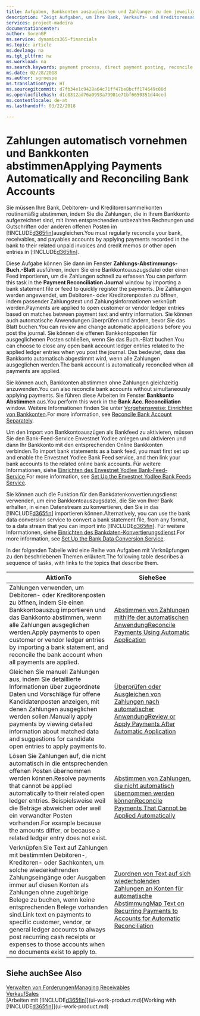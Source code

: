 ```yaml
---
title: Aufgaben, Bankkonten auszugleichen und Zahlungen zu den jeweiligen Posten anzuwenden | Microsoft Docs
description: "Zeigt Aufgaben, um Ihre Bank, Verkaufs- und Kreditorensammelkonte, Beitragszahlungseingänge oder Kosten auszugleichen und gleicht Zahlungen automatisch aus."
services: project-madeira
documentationcenter: 
author: SorenGP
ms.service: dynamics365-financials
ms.topic: article
ms.devlang: na
ms.tgt_pltfrm: na
ms.workload: na
ms.search.keywords: payment process, direct payment posting, reconcile payment, expenses, cash receipts
ms.date: 02/28/2018
ms.author: sgroespe
ms.translationtype: HT
ms.sourcegitcommit: d7fb34e1c9428a64c71ff47be8bcff174649c00d
ms.openlocfilehash: d1c0312ad76a0993a79981e71bf6650351d44ced
ms.contentlocale: de-at
ms.lasthandoff: 03/22/2018

---
```

# <a name="applying-payments-automatically-and-reconciling-bank-accounts"></a><span data-ttu-id="e9e4b-103">Zahlungen automatisch vornehmen und Bankkonten abstimmen</span><span class="sxs-lookup"><span data-stu-id="e9e4b-103">Applying Payments Automatically and Reconciling Bank Accounts</span></span>
<span data-ttu-id="e9e4b-104">Sie müssen Ihre Bank, Debitoren- und Kreditorensammelkonten routinemäßig abstimmen, indem Sie die Zahlungen, die in Ihrem Bankkonto aufgezeichnet sind, mit ihren entsprechenden unbezahlten Rechnungen und Gutschriften oder anderen offenen Posten im [!INCLUDE[d365fin](includes/d365fin_long_md.md)]ausgleichen.</span><span class="sxs-lookup"><span data-stu-id="e9e4b-104">You must regularly reconcile your bank, receivables, and payables accounts by applying payments recorded in the bank to their related unpaid invoices and credit memos or other open entries in [!INCLUDE[d365fin](includes/d365fin_long_md.md)].</span></span>  

<span data-ttu-id="e9e4b-105">Diese Aufgabe können Sie dann im Fenster **Zahlungs-Abstimmungs-Buch.-Blatt** ausführen, indem Sie eine Bankkontoauszugsdatei oder einen Feed importieren, um die Zahlungen schnell zu erfassen.</span><span class="sxs-lookup"><span data-stu-id="e9e4b-105">You can perform this task in the **Payment Reconciliation Journal** window by importing a bank statement file or feed to quickly register the payments.</span></span> <span data-ttu-id="e9e4b-106">Die Zahlungen werden angewendet, um Debitoren- oder Kreditorenposten zu öffnen, indem passender Zahlungstext und Zahlungsinformationen verknüpft werden.</span><span class="sxs-lookup"><span data-stu-id="e9e4b-106">Payments are applied to open customer or vendor ledger entries based on matches between payment text and entry information.</span></span> <span data-ttu-id="e9e4b-107">Sie können auch automatische Anwendungen überprüfen und ändern, bevor Sie das Blatt buchen.</span><span class="sxs-lookup"><span data-stu-id="e9e4b-107">You can review and change automatic applications before you post the journal.</span></span> <span data-ttu-id="e9e4b-108">Sie können die offenen Bankkontoposten für ausgeglichenen Posten schließen, wenn Sie das Buch.-Blatt buchen.</span><span class="sxs-lookup"><span data-stu-id="e9e4b-108">You can choose to close any open bank account ledger entries related to the applied ledger entries when you post the journal.</span></span> <span data-ttu-id="e9e4b-109">Das bedeutet, dass das Bankkonto automatisch abgestimmt wird, wenn alle Zahlungen ausgeglichen werden.</span><span class="sxs-lookup"><span data-stu-id="e9e4b-109">The bank account is automatically reconciled when all payments are applied.</span></span>

<span data-ttu-id="e9e4b-110">Sie können auch, Bankkonten abstimmen ohne Zahlungen gleichzeitig anzuwenden.</span><span class="sxs-lookup"><span data-stu-id="e9e4b-110">You can also reconcile bank accounts without simultaneously applying payments.</span></span> <span data-ttu-id="e9e4b-111">Sie führen diese Arbeiten im Fenster **Bankkonto Abstimmen** aus.</span><span class="sxs-lookup"><span data-stu-id="e9e4b-111">You perform this work in the **Bank Acc. Reconciliation** window.</span></span> <span data-ttu-id="e9e4b-112">Weitere Informationen finden Sie unter [Vorgehensweise: Einrichten von Bankkonten](bank-how-reconcile-bank-accounts-separately.md).</span><span class="sxs-lookup"><span data-stu-id="e9e4b-112">For more information, see [Reconcile Bank Account Separately](bank-how-reconcile-bank-accounts-separately.md).</span></span>   

<span data-ttu-id="e9e4b-113">Um den Import von Bankkontoauszügen als Bankfeed zu aktivieren, müssen Sie den Bank-Feed-Service Envestnet Yodlee anlegen und aktivieren und dann Ihr Bankkonto mit den entsprechenden Online Bankkonten verbinden.</span><span class="sxs-lookup"><span data-stu-id="e9e4b-113">To import bank statements as a bank feed, you must first set up and enable the Envestnet Yodlee Bank Feed service, and then link your bank accounts to the related online bank accounts.</span></span> <span data-ttu-id="e9e4b-114">Für weitere Informationen, siehe [Einrichten des Envestnet Yodlee Bank-Feed-Service](bank-how-setup-bank-statement-service.md).</span><span class="sxs-lookup"><span data-stu-id="e9e4b-114">For more information, see [Set Up the Envestnet Yodlee Bank Feeds Service](bank-how-setup-bank-statement-service.md).</span></span>  

<span data-ttu-id="e9e4b-115">Sie können auch die Funktion für den Bankdatenkonvertierungsdienst verwenden, um eine Bankkontoauszugsdatei, die Sie von Ihrer Bank erhalten, in einen Datenstream zu konvertieren, den Sie in das [!INCLUDE[d365fin](includes/d365fin_long_md.md)]  importieren können.</span><span class="sxs-lookup"><span data-stu-id="e9e4b-115">Alternatively, you can use the bank data conversion service to convert a bank statement file, from any format, to a data stream that you can import into [!INCLUDE[d365fin](includes/d365fin_long_md.md)].</span></span> <span data-ttu-id="e9e4b-116">Für weitere Informationen, siehe [Einrichten des Bankdaten-Konvertierungsdienst](bank-how-setup-bank-data-conversion-service.md).</span><span class="sxs-lookup"><span data-stu-id="e9e4b-116">For more information, see [Set Up the Bank Data Conversion Service](bank-how-setup-bank-data-conversion-service.md).</span></span>  

<span data-ttu-id="e9e4b-117">In der folgenden Tabelle wird eine Reihe von Aufgaben mit Verknüpfungen zu den beschriebenen Themen erläutert.</span><span class="sxs-lookup"><span data-stu-id="e9e4b-117">The following table describes a sequence of tasks, with links to the topics that describe them.</span></span>  

| <span data-ttu-id="e9e4b-118">Aktion</span><span class="sxs-lookup"><span data-stu-id="e9e4b-118">To</span></span> | <span data-ttu-id="e9e4b-119">Siehe</span><span class="sxs-lookup"><span data-stu-id="e9e4b-119">See</span></span> |
| --- | --- |
| <span data-ttu-id="e9e4b-120">Zahlungen verwenden, um Debitoren- oder Kreditorenposten zu öffnen, indem Sie einen Bankkontoauszug importieren und das Bankkonto abstimmen, wenn alle Zahlungen ausgeglichen werden.</span><span class="sxs-lookup"><span data-stu-id="e9e4b-120">Apply payments to open customer or vendor ledger entries by importing a bank statement, and reconcile the bank account when all payments are applied.</span></span> |[<span data-ttu-id="e9e4b-121">Abstimmen von Zahlungen mithilfe der automatischen Anwendung</span><span class="sxs-lookup"><span data-stu-id="e9e4b-121">Reconcile Payments Using Automatic Application</span></span>](receivables-how-reconcile-payments-auto-application.md) |
| <span data-ttu-id="e9e4b-122">Gleichen Sie manuell Zahlungen aus, indem Sie detaillierte Informationen über zugeordnete Daten und Vorschläge für offene Kandidatenposten anzeigen, mit denen Zahlungen ausgeglichen werden sollen.</span><span class="sxs-lookup"><span data-stu-id="e9e4b-122">Manually apply payments by viewing detailed information about matched data and suggestions for candidate open entries to apply payments to.</span></span> |[<span data-ttu-id="e9e4b-123">Überprüfen oder Ausgleichen von Zahlungen nach automatischer Anwendung</span><span class="sxs-lookup"><span data-stu-id="e9e4b-123">Review or Apply Payments After Automatic Application</span></span>](receivables-how-review-apply-payments-auto-application.md) |
| <span data-ttu-id="e9e4b-124">Lösen Sie Zahlungen auf, die nicht automatisch in die entsprechenden offenen Posten übernommen werden können.</span><span class="sxs-lookup"><span data-stu-id="e9e4b-124">Resolve payments that cannot be applied automatically to their related open ledger entries.</span></span> <span data-ttu-id="e9e4b-125">Beispielsweise weil die Beträge abweichen oder weil ein verwandter Posten vorhanden.</span><span class="sxs-lookup"><span data-stu-id="e9e4b-125">For example because the amounts differ, or because a related ledger entry does not exist.</span></span> |[<span data-ttu-id="e9e4b-126">Abstimmen von Zahlungen, die nicht automatisch übernommen werden können</span><span class="sxs-lookup"><span data-stu-id="e9e4b-126">Reconcile Payments That Cannot be Applied Automatically</span></span>](receivables-how-reconcile-payments-cannot-apply-auto.md) |
| <span data-ttu-id="e9e4b-127">Verknüpfen Sie Text auf Zahlungen mit bestimmten Debitoren-, Kreditoren- oder Sachkonten, um solche wiederkehrenden Zahlungseingänge oder Ausgaben immer auf diesen Konten als Zahlungen ohne zugehörige Belege zu buchen, wenn keine entsprechenden Belege vorhanden sind.</span><span class="sxs-lookup"><span data-stu-id="e9e4b-127">Link text on payments to specific customer, vendor, or general ledger accounts to always post recurring cash receipts or expenses to those accounts when no documents exist to apply to.</span></span> |[<span data-ttu-id="e9e4b-128">Zuordnen von Text auf sich wiederholenden Zahlungen an Konten für automatische Abstimmung</span><span class="sxs-lookup"><span data-stu-id="e9e4b-128">Map Text on Recurring Payments to Accounts for Automatic Reconciliation</span></span>](receivables-how-map-text-recurring-payments-accounts-auto-reconcilliation.md) |

## <a name="see-also"></a><span data-ttu-id="e9e4b-129">Siehe auch</span><span class="sxs-lookup"><span data-stu-id="e9e4b-129">See Also</span></span>
[<span data-ttu-id="e9e4b-130">Verwalten von Forderungen</span><span class="sxs-lookup"><span data-stu-id="e9e4b-130">Managing Receivables</span></span>](receivables-manage-receivables.md)  
[<span data-ttu-id="e9e4b-131">Verkauf</span><span class="sxs-lookup"><span data-stu-id="e9e4b-131">Sales</span></span>](sales-manage-sales.md)  
<span data-ttu-id="e9e4b-132">[Arbeiten mit [!INCLUDE[d365fin](includes/d365fin_md.md)]](ui-work-product.md)</span><span class="sxs-lookup"><span data-stu-id="e9e4b-132">[Working with [!INCLUDE[d365fin](includes/d365fin_md.md)]](ui-work-product.md)</span></span>

